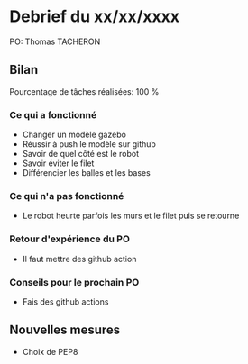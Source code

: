 # Debrief du xx/xx/xxxx

PO: Thomas TACHERON


## Bilan

Pourcentage de tâches réalisées: 100 %

### Ce qui a fonctionné

- Changer un modèle gazebo
- Réussir à push le modèle sur github
- Savoir de quel côté est le robot
- Savoir éviter le filet
- Différencier les balles et les bases


### Ce qui n'a pas fonctionné

- Le robot heurte parfois les murs et le filet puis se retourne


### Retour d'expérience du PO

- Il faut mettre des github action


### Conseils pour le prochain PO

- Fais des github actions



## Nouvelles mesures

- Choix de PEP8
